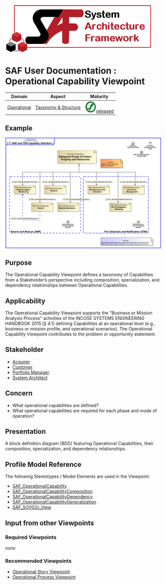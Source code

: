 ![System Architecture Framework](../diagrams/Logo_SAF.png)
# SAF User Documentation : Operational Capability Viewpoint
|**Domain**|**Aspect**|**Maturity**|
| --- | --- | --- |
|[Operational](../domains.md#Domain-Operational)|[Taxonomy & Structure](../aspects.md#Aspect-Taxonomy-&-Structure)|![Released](../diagrams/Symbol_confirmed.svg.png )[released](../using-saf/maturity.md#released)|
## Example
![SAR and FDN Capability Definition](../diagrams/SAR-and-FDN-Capability-Definition.svg)
## Purpose
The Operational Capability Viewpoint defines a taxonomy of Capabilities from a Stakeholder’s perspective including composition, specialization, and dependency relationships between Operational Capabilities.
## Applicability
The Operational Capability Viewpoint supports the "Business or Mission Analysis Process" activities of the INCOSE SYSTEMS ENGINEERING HANDBOOK 2015 [§ 4.1] defining Capabilities at an operational level (e.g., business or mission profile, and operational scenarios). The Operational Capability Viewpoint contributes to the problem or opportunity statement.
## Stakeholder
* [Acquirer](../stakeholders.md#Acquirer)
* [Customer](../stakeholders.md#Customer)
* [Portfolio Manager](../stakeholders.md#Portfolio-Manager)
* [System Architect](../stakeholders.md#System-Architect)
## Concern
* What operational capabilities are defined?
* What operational capabilities are required for each phase and mode of operation?
## Presentation
A block definition diagram (BDD) featuring Operational Capabilities, their composition, specialization, and dependency relationships.

## Profile Model Reference
The following Stereotypes / Model Elements are used in the Viewpoint:
* [SAF_OperationalCapability](../stereotypes.md#SAF_OperationalCapability)
* [SAF_OperationalCapabilityComposition](../stereotypes.md#SAF_OperationalCapabilityComposition)
* [SAF_OperationalCapabilityDependency](../stereotypes.md#SAF_OperationalCapabilityDependency)
* [SAF_OperationalCapabilityGeneralization](../stereotypes.md#SAF_OperationalCapabilityGeneralization)
* [SAF_SOV02c_View](../stereotypes.md#SAF_SOV02c_View)
## Input from other Viewpoints
### Required Viewpoints
*none*
### Recommended Viewpoints
* [Operational Story Viewpoint](Operational-Story-Viewpoint.md)
* [Operational Process Viewpoint](Operational-Process-Viewpoint.md)
